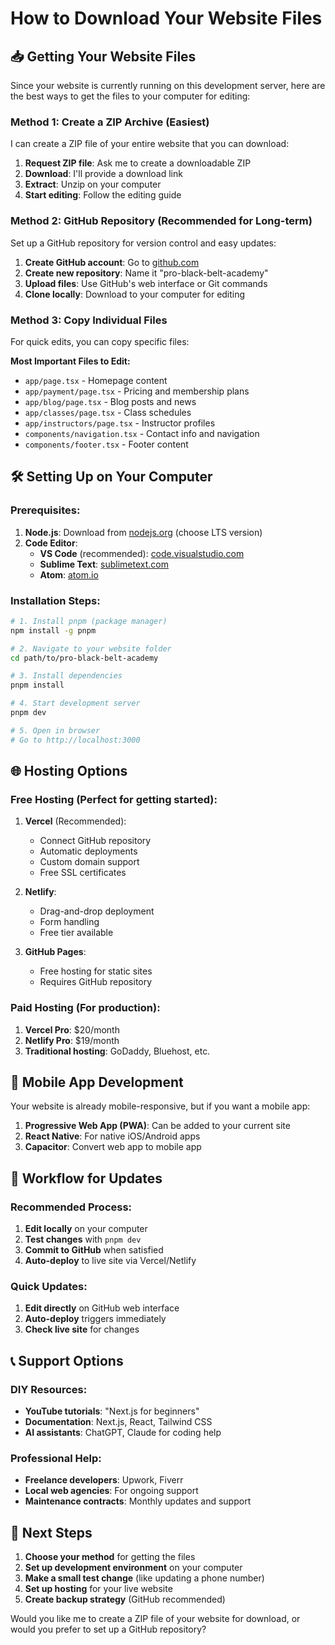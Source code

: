 # How to Download Your Website Files

## 📥 Getting Your Website Files

Since your website is currently running on this development server, here are the best ways to get the files to your computer for editing:

### Method 1: Create a ZIP Archive (Easiest)

I can create a ZIP file of your entire website that you can download:

1. **Request ZIP file**: Ask me to create a downloadable ZIP
2. **Download**: I'll provide a download link
3. **Extract**: Unzip on your computer
4. **Start editing**: Follow the editing guide

### Method 2: GitHub Repository (Recommended for Long-term)

Set up a GitHub repository for version control and easy updates:

1. **Create GitHub account**: Go to [github.com](https://github.com)
2. **Create new repository**: Name it "pro-black-belt-academy"
3. **Upload files**: Use GitHub's web interface or Git commands
4. **Clone locally**: Download to your computer for editing

### Method 3: Copy Individual Files

For quick edits, you can copy specific files:

**Most Important Files to Edit:**
- `app/page.tsx` - Homepage content
- `app/payment/page.tsx` - Pricing and membership plans
- `app/blog/page.tsx` - Blog posts and news
- `app/classes/page.tsx` - Class schedules
- `app/instructors/page.tsx` - Instructor profiles
- `components/navigation.tsx` - Contact info and navigation
- `components/footer.tsx` - Footer content

## 🛠️ Setting Up on Your Computer

### Prerequisites:
1. **Node.js**: Download from [nodejs.org](https://nodejs.org) (choose LTS version)
2. **Code Editor**: 
   - **VS Code** (recommended): [code.visualstudio.com](https://code.visualstudio.com)
   - **Sublime Text**: [sublimetext.com](https://sublimetext.com)
   - **Atom**: [atom.io](https://atom.io)

### Installation Steps:
```bash
# 1. Install pnpm (package manager)
npm install -g pnpm

# 2. Navigate to your website folder
cd path/to/pro-black-belt-academy

# 3. Install dependencies
pnpm install

# 4. Start development server
pnpm dev

# 5. Open in browser
# Go to http://localhost:3000
```

## 🌐 Hosting Options

### Free Hosting (Perfect for getting started):

1. **Vercel** (Recommended):
   - Connect GitHub repository
   - Automatic deployments
   - Custom domain support
   - Free SSL certificates

2. **Netlify**:
   - Drag-and-drop deployment
   - Form handling
   - Free tier available

3. **GitHub Pages**:
   - Free hosting for static sites
   - Requires GitHub repository

### Paid Hosting (For production):

1. **Vercel Pro**: $20/month
2. **Netlify Pro**: $19/month  
3. **Traditional hosting**: GoDaddy, Bluehost, etc.

## 📱 Mobile App Development

Your website is already mobile-responsive, but if you want a mobile app:

1. **Progressive Web App (PWA)**: Can be added to your current site
2. **React Native**: For native iOS/Android apps
3. **Capacitor**: Convert web app to mobile app

## 🔄 Workflow for Updates

### Recommended Process:
1. **Edit locally** on your computer
2. **Test changes** with `pnpm dev`
3. **Commit to GitHub** when satisfied
4. **Auto-deploy** to live site via Vercel/Netlify

### Quick Updates:
1. **Edit directly** on GitHub web interface
2. **Auto-deploy** triggers immediately
3. **Check live site** for changes

## 📞 Support Options

### DIY Resources:
- **YouTube tutorials**: "Next.js for beginners"
- **Documentation**: Next.js, React, Tailwind CSS
- **AI assistants**: ChatGPT, Claude for coding help

### Professional Help:
- **Freelance developers**: Upwork, Fiverr
- **Local web agencies**: For ongoing support
- **Maintenance contracts**: Monthly updates and support

## 🎯 Next Steps

1. **Choose your method** for getting the files
2. **Set up development environment** on your computer
3. **Make a small test change** (like updating a phone number)
4. **Set up hosting** for your live website
5. **Create backup strategy** (GitHub recommended)

Would you like me to create a ZIP file of your website for download, or would you prefer to set up a GitHub repository?
